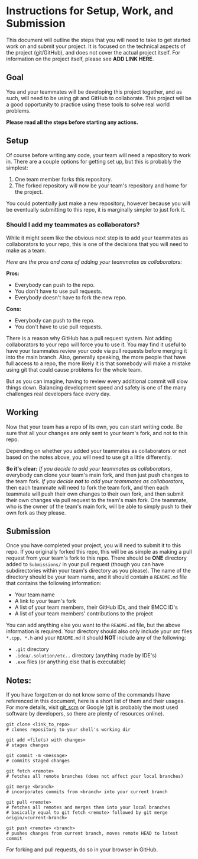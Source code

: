 # Instructions for Setup, Work, and Submission
This document will outline the steps that you will need to take to get started work on and submit your project. It is
focused on the technical aspects of the project (git/GitHub), and does not cover the actual project itself.
For information on the project itself, please see **ADD LINK HERE**.

## Goal
You and your teammates will be developing this project together, and as such, will need to be using git and GitHub
to collaborate. This project will be a good opportunity to practice using these tools to solve real world problems.

**Please read all the steps before starting any actions.**

## Setup
Of course before writing any code, your team will need a repository to work in.
There are a couple options for getting set up, but this is probably the simplest:
1. One team member forks this repository.
2. The forked repository will now be your team's repository and home for the project.

You could potentially just make a new repository,
however because you will be eventually submitting to this repo, it is marginally simpler to just fork it.

### Should I add my teammates as collaborators?
While it might seem like the obvious next step is to add your teammates as collaborators to your repo,
this is one of the decisions that you will need to make as a team.

*Here are the pros and cons of adding your teammates as collaborators:*

**Pros:**
* Everybody can push to the repo.
* You don't have to use pull requests.
* Everybody doesn't have to fork the new repo.

**Cons:**
* Everybody can push to the repo.
* You don't have to use pull requests.

There is a reason why GitHub has a pull request system. Not adding collaborators to your repo will force you to use it.
You may find it useful to have your teammates review your code via pull requests before merging it into the main branch.
Also, generally speaking, the more people that have full access to a repo, the more likely it is that somebody will
make a mistake using git that could cause problems for the whole team.

But as you can imagine, having to review every additional commit will slow things down. Balancing development speed
and safety is one of the many challenges real developers face every day.



## Working
Now that your team has a repo of its own, you can start writing code. Be sure that all your changes are only
sent to your team's fork, and not to this repo.

Depending on whether you added your teammates as collaborators or not based on the notes above,
you will need to use git a little differently.

**So it's clear:** *If you decide to add your teammates as collaborators*, everybody can clone your team's main fork,
and then just push changes to the team fork. *If you decide **not** to add your teammates as collaborators*, then each
teammate will need to fork the team fork, and then each teammate will push their own changes to their own fork,
and then submit their own changes via pull request to the team's main fork. One teammate, who is the owner of the
team's main fork, will be able to simply push to their own fork as they please.

## Submission
Once you have completed your project, you will need to submit it to this repo. If you originally forked this repo,
this will be as simple as making a pull request from your team's fork to this repo. There should be **ONE** directory
added to `Submissions/` in your pull request (though you can have subdirectories within your team's directory as you please).
The name of the directory should be your team name, and it should contain a `README.md` file that contains the
following information:

* Your team name
* A link to your team's fork
* A list of your team members, their GitHub IDs, and their BMCC ID's
* A list of your team members' contributions to the project

You can add anything else you want to the `README.md` file, but the above information is required.
Your directory should also only include your *src* files `*.cpp, *.h` and your `README.md`
it should **NOT** include any of the following:
* `.git` directory
* `.idea/.solution/etc..` directory (anything made by IDE's)
* `.exe` files (or anything else that is executable)

##  Notes:
If you have forgotten or do not know some of the commands I have referenced in this document, here is a short list of them and their usages.
For more details, visit [git_scm](https://git-scm.com/) or Google (git is probably the most used software by developers, so there are plenty of resources online).
```
git clone <link_to_repo>
# clones repository to your shell's working dir

git add <file(s) with changes>
# stages changes

git commit -m <message>
# commits staged changes

git fetch <remote>
# fetches all remote branches (does not affect your local branches)

git merge <branch>
# incorporates commits from <branch> into your current branch

git pull <remote>
# fetches all remotes and merges them into your local branches
# basically equal to git fetch <remote> followed by git merge origin/<current-branch>

git push <remote> <branch>
# pushes changes from current branch, moves remote HEAD to latest commit
```

For forking and pull requests, do so in your browser in GitHub.
